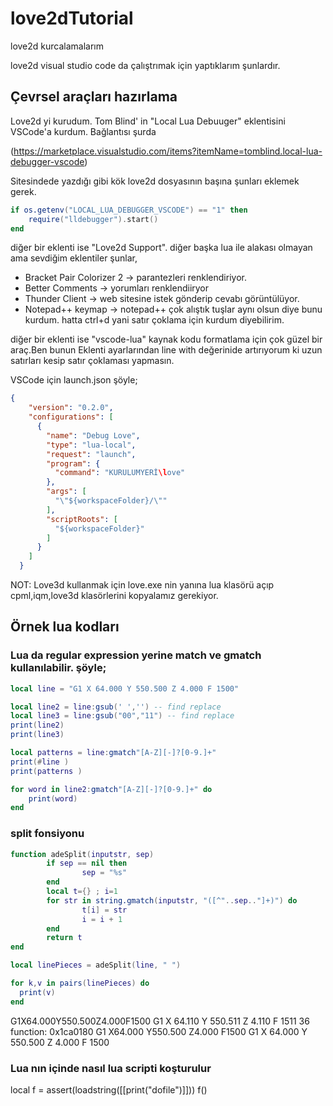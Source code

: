 # love2dTutorial
love2d kurcalamalarım

love2d visual studio code da çalıştrımak için yaptıklarım şunlardır.
## Çevrsel araçları hazırlama

Love2d yi kurudum. Tom Blind' in "Local Lua Debuuger" eklentisini VSCode'a kurdum. Bağlantısı şurda  

(https://marketplace.visualstudio.com/items?itemName=tomblind.local-lua-debugger-vscode)

Sitesindede yazdığı gibi kök love2d dosyasının başına şunları eklemek gerek.

```lua
if os.getenv("LOCAL_LUA_DEBUGGER_VSCODE") == "1" then
    require("lldebugger").start()
end 
```

diğer bir eklenti ise "Love2d Support".
diğer başka lua ile alakası olmayan ama sevdiğim eklentiler şunlar,
- Bracket Pair Colorizer 2 -> parantezleri renklendiriyor.
- Better Comments -> yorumları renklendiiryor
- Thunder Client -> web sitesine istek gönderip cevabı görüntülüyor.
- Notepad++ keymap -> notepad++ çok alıştık tuşlar aynı olsun diye bunu kurdum. hatta ctrl+d yani satır çoklama için kurdum diyebilirim.

diğer bir eklenti ise "vscode-lua" kaynak kodu formatlama için çok güzel bir araç.Ben bunun Eklenti ayarlarından line with değerinide artırıyorum ki uzun satırları kesip satır çoklaması yapmasın.

VSCode için launch.json şöyle;

```json
{
    "version": "0.2.0",
    "configurations": [
      {
        "name": "Debug Love",
        "type": "lua-local",
        "request": "launch",
        "program": {
          "command": "KURULUMYERİ\love"
        },
        "args": [
          "\"${workspaceFolder}/\""
        ],
        "scriptRoots": [
          "${workspaceFolder}"
        ]
      }
    ]
  }
 ```

  
  NOT: Love3d kullanmak için love.exe nin yanına lua klasörü açıp cpml,iqm,love3d klasörlerini kopyalamız gerekiyor.
  
  ## Örnek lua kodları
  
###  Lua da regular expression yerine match ve gmatch kullanılabilir. şöyle;
```lua
local line = "G1 X 64.000 Y 550.500 Z 4.000 F 1500"

local line2 = line:gsub(' ','') -- find replace
local line3 = line:gsub("00","11") -- find replace
print(line2)
print(line3) 

local patterns = line:gmatch"[A-Z][-]?[0-9.]+"
print(#line )
print(patterns )

for word in line2:gmatch"[A-Z][-]?[0-9.]+" do
    print(word)
end
```

### split fonsiyonu
```lua
function adeSplit(inputstr, sep)
        if sep == nil then
                sep = "%s"
        end
        local t={} ; i=1
        for str in string.gmatch(inputstr, "([^"..sep.."]+)") do
                t[i] = str
                i = i + 1
        end
        return t
end

local linePieces = adeSplit(line, " ") 

for k,v in pairs(linePieces) do
  print(v)
end
```


G1X64.000Y550.500Z4.000F1500
G1 X 64.110 Y 550.511 Z 4.110 F 1511
36
function: 0x1ca0180
G1
X64.000
Y550.500
Z4.000
F1500
G1
X
64.000
Y
550.500
Z
4.000
F
1500


### Lua nın içinde nasıl lua scripti koşturulur
local f = assert(loadstring([[print("dofile")]]))
f()
